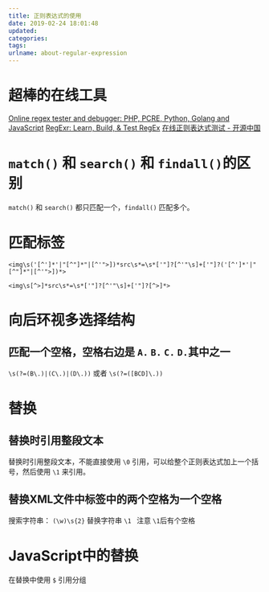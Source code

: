 ```yaml
---
title: 正则表达式的使用
date: 2019-02-24 18:01:48
updated:
categories:
tags:
urlname: about-regular-expression
---
```


# 超棒的在线工具
[Online regex tester and debugger: PHP, PCRE, Python, Golang and JavaScript](https://regex101.com/)
[RegExr: Learn, Build, & Test RegEx](https://regexr.com/)
[在线正则表达式测试 - 开源中国](http://tool.oschina.net/regex/)

<!-- more -->

# `match()` 和 `search()` 和 `findall()`的区别
`match()` 和 `search()` 都只匹配一个，`findall()` 匹配多个。


# 匹配<img>标签
```
<img\s('[^']*'|"[^"]*"|[^'">])*src\s*=\s*['"]?[^'"\s]+['"]?('[^']*'|"[^"]*"|[^'">])*>
```
```
<img\s[^>]*src\s*=\s*['"]?[^'"\s]+['"]?[^>]*>
```


# 向后环视多选择结构
## 匹配一个空格，空格右边是 `A.` `B.` `C.` `D.`其中之一
`\s(?=(B\.)|(C\.)|(D\.))` 或者 `\s(?=([BCD]\.))`

# 替换
## 替换时引用整段文本
替换时引用整段文本，不能直接使用 `\0` 引用，可以给整个正则表达式加上一个括号，然后使用 `\1` 来引用。

## 替换XML文件中标签中的两个空格为一个空格
搜索字符串：
`(\w)\s{2}`
替换字符串
`\1 ` 注意 `\1`后有个空格

# JavaScript中的替换
在替换中使用 `$` 引用分组